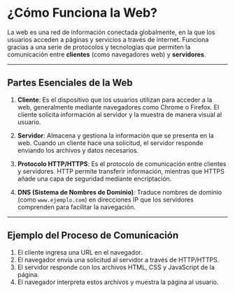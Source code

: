 # ¿Cómo Funciona la Web?

La web es una red de información conectada globalmente, en la que los usuarios acceden a páginas y servicios a través de internet. Funciona gracias a una serie de protocolos y tecnologías que permiten la comunicación entre **clientes** (como navegadores web) y **servidores**.

---

## Partes Esenciales de la Web

1. **Cliente**: Es el dispositivo que los usuarios utilizan para acceder a la web, generalmente mediante navegadores como Chrome o Firefox. El cliente solicita información al servidor y la muestra de manera visual al usuario.

2. **Servidor**: Almacena y gestiona la información que se presenta en la web. Cuando un cliente hace una solicitud, el servidor responde enviando los archivos y datos necesarios.

3. **Protocolo HTTP/HTTPS**: Es el protocolo de comunicación entre clientes y servidores. HTTP permite transferir información, mientras que HTTPS añade una capa de seguridad mediante encriptación.

4. **DNS (Sistema de Nombres de Dominio)**: Traduce nombres de dominio (como `www.ejemplo.com`) en direcciones IP que los servidores comprenden para facilitar la navegación.

---

## Ejemplo del Proceso de Comunicación

1. El cliente ingresa una URL en el navegador.
2. El navegador envía una solicitud al servidor a través de HTTP/HTTPS.
3. El servidor responde con los archivos HTML, CSS y JavaScript de la página.
4. El navegador interpreta estos archivos y muestra la página al usuario.

